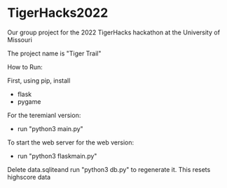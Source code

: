 # TigerHacks2022
Our group project for the 2022 TigerHacks hackathon at the University of Missouri

The project name is "Tiger Trail"

How to Run:

First, using pip, install
- flask
- pygame

For the teremianl version:
- run "python3 main.py"

To start the web server for the web version:
- run "python3 flaskmain.py"

Delete data.sqliteand run "python3 db.py" to regenerate it. This resets highscore data

